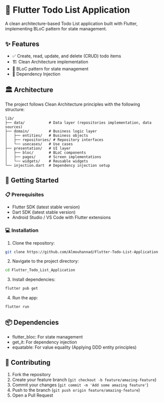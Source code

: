 # 📱 Flutter Todo List Application

A clean architecture-based Todo List application built with Flutter, implementing BLoC pattern for state management.

## ✨ Features

- ✅ Create, read, update, and delete (CRUD) todo items
- 🏗️ Clean Architecture implementation
- 🔄 BLoC pattern for state management
- 🎯 Dependency Injection

## 🏛️ Architecture

The project follows Clean Architecture principles with the following structure:

```
lib/
├── data/           # Data layer (repositories implementation, data sources)
├── domain/         # Business logic layer
│   ├── entities/   # Business objects
│   ├── repositories/ # Repository interfaces
│   └── usecases/   # Use cases
├── presentation/   # UI layer
│   ├── bloc/       # BLoC components
│   ├── pages/      # Screen implementations
│   └── widgets/    # Reusable widgets
└── injection.dart  # Dependency injection setup
```

## 🚀 Getting Started

### 📋 Prerequisites

- Flutter SDK (latest stable version)
- Dart SDK (latest stable version)
- Android Studio / VS Code with Flutter extensions

### 💻 Installation

1. Clone the repository:
```bash
git clone https://github.com/Almouhannad/Flutter-Todo-List-Application.git
```

2. Navigate to the project directory:
```bash
cd Flutter_Todo_List_Application
```

3. Install dependencies:
```bash
flutter pub get
```

4. Run the app:
```bash
flutter run
```

## 📦 Dependencies

- flutter_bloc: For state management
- get_it: For dependency injection
- equatable: For value equality (Applying DDD entity principles)

## 🤝 Contributing

1. Fork the repository
2. Create your feature branch (`git checkout -b feature/amazing-feature`)
3. Commit your changes (`git commit -m 'Add some amazing feature'`)
4. Push to the branch (`git push origin feature/amazing-feature`)
5. Open a Pull Request
